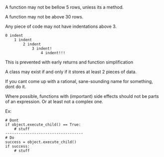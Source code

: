 A function may not be bellow 5 rows, unless its a method.

A function may not be above 30 rows.

Any piece of code may not have indentations above 3.

```
0 indent
	1 indent
		2 indent
			3 indent!
				4 indent!!!
```

This is prevented with early returns and function simplification

A class may exist if and only if it stores at least 2 pieces of data.

If you cant come up with a rational, sane-sounding name for something, dont do it.

Where possible, functions with (important) side effects should not be parts of an expression. Or at least not a complex one.

Ex:
```
# Dont
if object.execute_child() == True:
	# stuff
-----------------------------------
# Do
success = object.execute_child()
if success:
	# stuff
```
